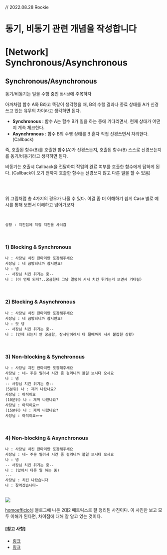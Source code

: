 // 2022.08.28 Rookie

# 동기, 비동기 관련 개념을 작성합니다 

# [Network] Synchronous/Asynchronous

## Synchronous/Asynchronous

동기/비동기는 일을 수행 중인 `동시성`에 주목하자

아까처럼 함수 A와 B라고 똑같이 생각했을 때, B의 수행 결과나 종료 상태를 A가 신경쓰고 있는 유무의 차이라고 생각하면 된다.

- **Synchronous** : 함수 A는 함수 B가 일을 하는 중에 기다리면서, 현재 상태가 어떤지 계속 체크한다. 
- **Asynchronous** : 함수 B의 수행 상태를 B 혼자 직접 신경쓰면서 처리한다. (Callback)

즉, 호출된 함수(B)를 호출한 함수(A)가 신경쓰는지, 호출된 함수(B) 스스로 신경쓰는지를 동기/비동기라고 생각하면 된다.

비동기는 호출시 Callback을 전달하여 작업의 완료 여부를 호출한 함수에게 답하게 된다. (Callback이 오기 전까지 호출한 함수는 신경쓰지 않고 다른 일을 할 수 있음)

<br>

<br>

위 그림처럼 총 4가지의 경우가 나올 수 있다. 이걸 좀 더 이해하기 쉽게 Case 별로 예시를 통해 보면서 이해하고 넘어가보자

<br>

```
상황 : 치킨집에 직접 치킨을 사러감
```

<br>

### 1) Blocking & Synchronous

```
나 : 사장님 치킨 한마리만 포장해주세요
사장님 : 네 금방되니까 잠시만요!
나 : 넹
-- 사장님 치킨 튀기는 중--
나 : (아 언제 되지?..궁금한데 그냥 멀뚱히 서서 치킨 튀기는거 보면서 기다림)
```

<br>

### 2) Blocking & Asynchronous

```
나 : 사장님 치킨 한마리만 포장해주세요
사장님 : 네 금방되니까 잠시만요!
나 : 앗 넹
-- 사장님 치킨 튀기는 중--
나 : (언제 되는지 안 궁금함, 잠시만이래서 다 될때까지 서서 붙잡힌 상황)
```

<br>

### 3) Non-blocking & Synchronous

```
나 : 사장님 치킨 한마리만 포장해주세요
사장님 : 네~ 주문 밀려서 시간 좀 걸리니까 볼일 보시다 오세요
나 : 넹
-- 사장님 치킨 튀기는 중--
(5분뒤) 나 : 제꺼 나왔나요?
사장님 : 아직이요
(10분뒤) 나 : 제꺼 나왔나요?
사장님 : 아직이요ㅠ
(15분뒤) 나 : 제꺼 나왔나요?
사장님 : 아직이요ㅠㅠ
```

<br>

### 4) Non-blocking & Asynchronous

```
나 : 사장님 치킨 한마리만 포장해주세요
사장님 : 네~ 주문 밀려서 시간 좀 걸리니까 볼일 보시다 오세요
나 : 넹
-- 사장님 치킨 튀기는 중--
나 : (앉아서 다른 일 하는 중)
...
사장님 : 치킨 나왔습니다
나 : 잘먹겠습니다~
```

<br>

<img src="https://img1.daumcdn.net/thumb/R1280x0/?scode=mtistory2&fname=https%3A%2F%2Fblog.kakaocdn.net%2Fdn%2Fda50Yz%2Fbtq0Dsje4ZV%2FlGe8H8nZgdBdgFvo7IczS0%2Fimg.png">

<br>

[homoefficio](http://homoefficio.github.io/2017/02/19/Blocking-NonBlocking-Synchronous-Asynchronous/)님 블로그에 나온 2대2 매트릭스로 잘 정리된 사진이다. 이 사진만 보고 모두 이해가 된다면, 차이점에 대해 잘 알고 있는 것이다.



#### [참고 사항]

- [링크](http://homoefficio.github.io/2017/02/19/Blocking-NonBlocking-Synchronous-Asynchronous/)
- [링크](https://musma.github.io/2019/04/17/blocking-and-synchronous.html)
